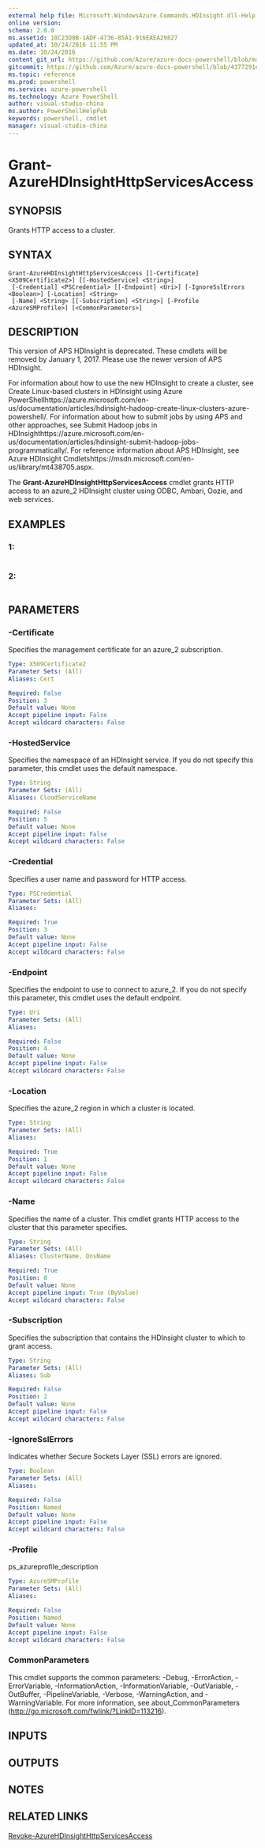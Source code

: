 ```yaml
---
external help file: Microsoft.WindowsAzure.Commands.HDInsight.dll-Help.xml
online version: 
schema: 2.0.0
ms.assetid: 18C23D0B-1ADF-4736-85A1-916EAEA29827
updated_at: 10/24/2016 11:55 PM
ms.date: 10/24/2016
content_git_url: https://github.com/Azure/azure-docs-powershell/blob/master/azureps-cmdlets-docs/ServiceManagement/Azure.HDInsight/v1.6.1/Grant-AzureHDInsightHttpServicesAccess.md
gitcommit: https://github.com/Azure/azure-docs-powershell/blob/4377291ee360e58e2c1c5d644155daf6a0279055/azureps-cmdlets-docs/ServiceManagement/Azure.HDInsight/v1.6.1/Grant-AzureHDInsightHttpServicesAccess.md
ms.topic: reference
ms.prod: powershell
ms.service: azure-powershell
ms.technology: Azure PowerShell
author: visual-studio-china
ms.author: PowerShellHelpPub
keywords: powershell, cmdlet
manager: visual-studio-china
---
```


# Grant-AzureHDInsightHttpServicesAccess

## SYNOPSIS
Grants HTTP access to a cluster.

## SYNTAX

```
Grant-AzureHDInsightHttpServicesAccess [[-Certificate] <X509Certificate2>] [[-HostedService] <String>]
 [-Credential] <PSCredential> [[-Endpoint] <Uri>] [-IgnoreSslErrors <Boolean>] [-Location] <String>
 [-Name] <String> [[-Subscription] <String>] [-Profile <AzureSMProfile>] [<CommonParameters>]
```

## DESCRIPTION
This version of APS HDInsight is deprecated.
These cmdlets will be removed by January 1, 2017.
Please use the newer version of APS HDInsight.

For information about how to use the new HDInsight to create a cluster, see Create Linux-based clusters in HDInsight using Azure PowerShellhttps://azure.microsoft.com/en-us/documentation/articles/hdinsight-hadoop-create-linux-clusters-azure-powershell/.
For information about how to submit jobs by using APS and other approaches, see Submit Hadoop jobs in HDInsighthttps://azure.microsoft.com/en-us/documentation/articles/hdinsight-submit-hadoop-jobs-programmatically/.
For reference information about APS HDInsight, see Azure HDInsight Cmdletshttps://msdn.microsoft.com/en-us/library/mt438705.aspx.

The **Grant-AzureHDInsightHttpServicesAccess** cmdlet grants HTTP access to an azure_2 HDInsight cluster using ODBC, Ambari, Oozie, and web services.

## EXAMPLES

### 1:
```

```

### 2:
```

```

## PARAMETERS

### -Certificate
Specifies the management certificate for an azure_2 subscription.

```yaml
Type: X509Certificate2
Parameter Sets: (All)
Aliases: Cert

Required: False
Position: 3
Default value: None
Accept pipeline input: False
Accept wildcard characters: False
```

### -HostedService
Specifies the namespace of an HDInsight service.
If you do not specify this parameter, this cmdlet uses the default namespace.

```yaml
Type: String
Parameter Sets: (All)
Aliases: CloudServiceName

Required: False
Position: 5
Default value: None
Accept pipeline input: False
Accept wildcard characters: False
```

### -Credential
Specifies a user name and password for HTTP access.

```yaml
Type: PSCredential
Parameter Sets: (All)
Aliases: 

Required: True
Position: 3
Default value: None
Accept pipeline input: False
Accept wildcard characters: False
```

### -Endpoint
Specifies the endpoint to use to connect to azure_2.
If you do not specify this parameter, this cmdlet uses the default endpoint.

```yaml
Type: Uri
Parameter Sets: (All)
Aliases: 

Required: False
Position: 4
Default value: None
Accept pipeline input: False
Accept wildcard characters: False
```

### -Location
Specifies the azure_2 region in which a cluster is located.

```yaml
Type: String
Parameter Sets: (All)
Aliases: 

Required: True
Position: 1
Default value: None
Accept pipeline input: False
Accept wildcard characters: False
```

### -Name
Specifies the name of a cluster.
This cmdlet grants HTTP access to the cluster that this parameter specifies.

```yaml
Type: String
Parameter Sets: (All)
Aliases: ClusterName, DnsName

Required: True
Position: 0
Default value: None
Accept pipeline input: True (ByValue)
Accept wildcard characters: False
```

### -Subscription
Specifies the subscription that contains the HDInsight cluster to which to grant access.

```yaml
Type: String
Parameter Sets: (All)
Aliases: Sub

Required: False
Position: 2
Default value: None
Accept pipeline input: False
Accept wildcard characters: False
```

### -IgnoreSslErrors
Indicates whether Secure Sockets Layer (SSL) errors are ignored.

```yaml
Type: Boolean
Parameter Sets: (All)
Aliases: 

Required: False
Position: Named
Default value: None
Accept pipeline input: False
Accept wildcard characters: False
```

### -Profile
ps_azureprofile_description

```yaml
Type: AzureSMProfile
Parameter Sets: (All)
Aliases: 

Required: False
Position: Named
Default value: None
Accept pipeline input: False
Accept wildcard characters: False
```

### CommonParameters
This cmdlet supports the common parameters: -Debug, -ErrorAction, -ErrorVariable, -InformationAction, -InformationVariable, -OutVariable, -OutBuffer, -PipelineVariable, -Verbose, -WarningAction, and -WarningVariable. For more information, see about_CommonParameters (http://go.microsoft.com/fwlink/?LinkID=113216).

## INPUTS

## OUTPUTS

## NOTES

## RELATED LINKS

[Revoke-AzureHDInsightHttpServicesAccess](xref:ServiceManagement/Azure.HDInsight/v1.6.1/Revoke-AzureHDInsightHttpServicesAccess.md)



